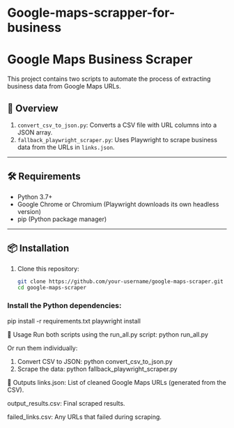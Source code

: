 # Google-maps-scrapper-for-business


# Google Maps Business Scraper

This project contains two scripts to automate the process of extracting business data from Google Maps URLs.

## 📂 Overview

1. `convert_csv_to_json.py`: Converts a CSV file with URL columns into a JSON array.
2. `fallback_playwright_scraper.py`: Uses Playwright to scrape business data from the URLs in `links.json`.

---

## 🛠️ Requirements

- Python 3.7+
- Google Chrome or Chromium (Playwright downloads its own headless version)
- pip (Python package manager)

---

## 📦 Installation

1. Clone this repository:
   ```bash
   git clone https://github.com/your-username/google-maps-scraper.git
   cd google-maps-scraper


### Install the Python dependencies:
pip install -r requirements.txt
playwright install


🚀 Usage
Run both scripts using the run_all.py script:
python run_all.py


Or run them individually:
1. Convert CSV to JSON:
  python convert_csv_to_json.py
2. Scrape the data:
  python fallback_playwright_scraper.py



📁 Outputs
links.json: List of cleaned Google Maps URLs (generated from the CSV).

output_results.csv: Final scraped results.

failed_links.csv: Any URLs that failed during scraping.

